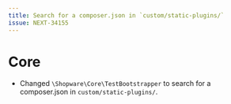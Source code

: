 ```yaml
---
title: Search for a composer.json in `custom/static-plugins/`
issue: NEXT-34155
---
```

# Core
* Changed `\Shopware\Core\TestBootstrapper` to search for a composer.json in `custom/static-plugins/`.
